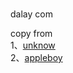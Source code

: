 ###
dalay com 

copy from      
1、[unknow](https://github.com/Unknwon/com)  
2、[appleboy](https://github.com/appleboy/com)  
